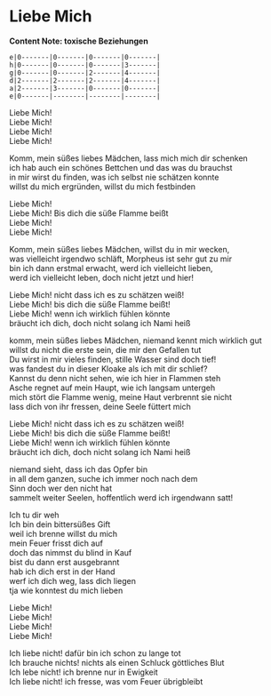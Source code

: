 # Liebe Mich

**Content Note: toxische Beziehungen**

```
e|0-------|0-------|0-------|0-------|
h|0-------|0-------|0-------|3-------|
g|0-------|0-------|2-------|4-------|
d|2-------|2-------|2-------|4-------|
a|2-------|3-------|0-------|0-------|
e|0-------|--------|--------|--------|
```

Liebe Mich!  
Liebe Mich!  
Liebe Mich!  
Liebe Mich!

Komm, mein süßes liebes Mädchen, lass mich mich dir schenken  
ich hab auch ein schönes Bettchen und das was du brauchst  
in mir wirst du finden, was ich selbst nie schätzen konnte  
willst du mich ergründen, willst du mich festbinden

Liebe Mich!  
Liebe Mich! Bis dich die süße Flamme beißt  
Liebe Mich!  
Liebe Mich!

Komm, mein süßes liebes Mädchen, willst du in mir wecken,  
was vielleicht irgendwo schläft, Morpheus ist sehr gut zu mir  
bin ich dann erstmal erwacht, werd ich vielleicht lieben,  
werd ich vielleicht leben, doch nicht jetzt und hier!

Liebe Mich! nicht dass ich es zu schätzen weiß!  
Liebe Mich! bis dich die süße Flamme beißt!  
Liebe Mich! wenn ich wirklich fühlen könnte  
bräucht ich dich, doch nicht solang ich Nami heiß

komm, mein süßes liebes Mädchen, niemand kennt mich wirklich gut  
willst du nicht die erste sein, die mir den Gefallen tut  
Du wirst in mir vieles finden, stille Wasser sind doch tief!  
was fandest du in dieser Kloake als ich mit dir schlief?  
Kannst du denn nicht sehen, wie ich hier in Flammen steh  
Asche regnet auf mein Haupt, wie ich langsam untergeh  
mich stört die Flamme wenig, meine Haut verbrennt sie nicht  
lass dich von ihr fressen, deine Seele füttert mich

Liebe Mich! nicht dass ich es zu schätzen weiß!  
Liebe Mich! bis dich die süße Flamme beißt!  
Liebe Mich! wenn ich wirklich fühlen könnte  
bräucht ich dich, doch nicht solang ich Nami heiß

niemand sieht, dass ich das Opfer bin  
in all dem ganzen, suche ich immer noch nach dem  
Sinn 			doch wer den nicht hat  
sammelt weiter Seelen, hoffentlich werd ich irgendwann satt!

Ich tu dir weh  
Ich bin dein bittersüßes Gift  
weil ich brenne willst du mich  
mein Feuer frisst dich auf  
doch das nimmst du blind in Kauf  
bist du dann erst ausgebrannt  
hab ich dich erst in der Hand  
werf ich dich weg, lass dich liegen  
tja wie konntest du mich lieben

Liebe Mich!  
Liebe Mich!  
Liebe Mich!  
Liebe Mich!

Ich liebe nicht! dafür bin ich schon zu lange tot  
Ich brauche nichts! nichts als einen Schluck göttliches Blut  
Ich lebe nicht! ich brenne nur in Ewigkeit  
Ich liebe nicht! ich fresse, was vom Feuer übrigbleibt
